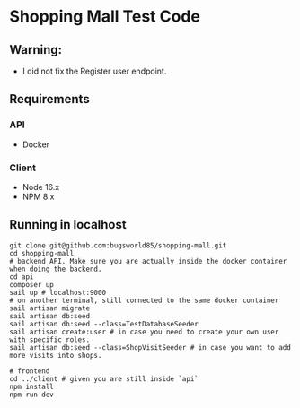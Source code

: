 # Shopping Mall Test Code

## Warning:

- I did not fix the Register user endpoint.

## Requirements

### API

- Docker

### Client

- Node 16.x
- NPM 8.x

## Running in localhost

```shell
git clone git@github.com:bugsworld85/shopping-mall.git
cd shopping-mall
# backend API. Make sure you are actually inside the docker container when doing the backend.
cd api
composer up
sail up # localhost:9000
# on another terminal, still connected to the same docker container
sail artisan migrate
sail artisan db:seed
sail artisan db:seed --class=TestDatabaseSeeder
sail artisan create:user # in case you need to create your own user with specific roles.
sail artisan db:seed --class=ShopVisitSeeder # in case you want to add more visits into shops.

# frontend
cd ../client # given you are still inside `api`
npm install
npm run dev
```